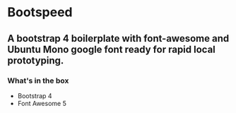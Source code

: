 # Bootspeed
A bootstrap 4 boilerplate with font-awesome and Ubuntu Mono google font ready for rapid local prototyping.
---
### What's in the box
- Bootstrap 4
- Font Awesome 5

